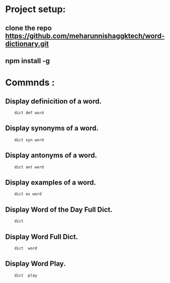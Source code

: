 
# Project setup:
   ## clone the repo https://github.com/meharunnishaggktech/word-dictionary.git
   ## npm install -g 

# Commnds :
   ## Display definicition of a word.

        dict def word

   ## Display synonyms of a word.

        dict syn word 

   ## Display antonyms of a word.

        dict ant word   

   ## Display examples of a word.

        dict ex word   

   ## Display Word of the Day Full Dict.

        dict  

   ## Display Word Full Dict.

        dict  word 

   ##  Display Word Play.

        dict  play          
